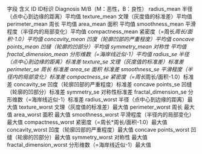 

字段	                                                                    含义
ID	                                                                     ID标识
Diagnosis                                                             	M/B（M：恶性，B：良性）
radius_mean	                                                          半径（点中心到边缘的距离）平均值
texture_mean                                                        	文理（灰度值的标准差）平均值
perimeter_mean	                                                      周长 平均值
area_mean	                                                            面积 平均值
smoothness_mean	                                                      平滑程度（半径内的局部变化）平均值
compactness_mean	                                                    紧密度（=周长*周长/面积-1.0）平均值
concavity_mean	                                                      凹度（轮廓凹部的严重程度）平均值
concave points_mean                                                 	凹缝（轮廓的凹部分）平均值
symmetry_mean	                                                        对称性 平均值
fractal_dimension_mean	                                              分形维数（=海岸线近似-1）平均值
radius_se	                                                            半径（点中心到边缘的距离）标准差
texture_se	                                                          文理（灰度值的标准差）标准差
perimeter_se	                                                        周长 标准差
area_se	                                                              面积 标准差
smoothness_se                                                       	平滑程度（半径内的局部变化）标准差
compactness_se	                                                      紧密度（=周长*周长/面积-1.0）标准差
concavity_se	                                                        凹度（轮廓凹部的严重程度）标准差
concave points_se	                                                    凹缝（轮廓的凹部分）标准差
symmetry_se	                                                          对称性标准差
fractal_dimension_se	                                                分形维数（=海岸线近似-1）标准差
radius_worst	                                                        半径（点中心到边缘的距离）最大值
texture_worst	                                                        文理（灰度值的标准差）最大值
perimeter_worst	                                                      周长 最大值
area_worst	                                                          面积 最大值
smoothness_worst	                                                    平滑程度（半径内的局部变化）最大值
compactness_worst	                                                    紧密度（=周长*周长/面积-1.0）最大值
concavity_worst	                                                      凹度（轮廓凹部的严重程度）最大值
concave points_worst	                                                凹缝（轮廓的凹部分）最大值
symmetry_worst	                                                      对称性 最大值
fractal_dimension_worst	                                              分形维数（=海岸线近似-1）最大值

